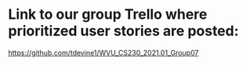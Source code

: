 Link to our group Trello where prioritized user stories are posted:
==================

https://github.com/tdevine1/WVU_CS230_2021.01_Group07
